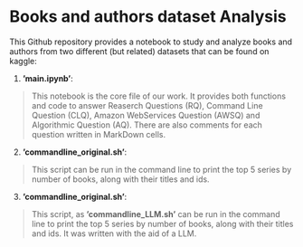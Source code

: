 # Books and authors dataset Analysis
This Github repository provides a notebook to study and analyze books and authors from two different (but related) datasets that can be found on kaggle:
1. __’main.ipynb’__:
> This notebook is the core file of our work. It provides both functions and code to answer Reaserch Questions (RQ), Command Line Question (CLQ), Amazon WebServices Question (AWSQ) and Algorithmic Question (AQ). There are also comments for each question written in MarkDown cells.
2. __’commandline_original.sh’__:
> This script can be run in the command line to print the top 5 series by number of books, along with their titles and ids.
3. __’commandline_original.sh’__:
> This script, as __’commandline_LLM.sh’__ can be run in the command line to print the top 5 series by number of books, along with their titles and ids. It was written with the aid of a LLM.
